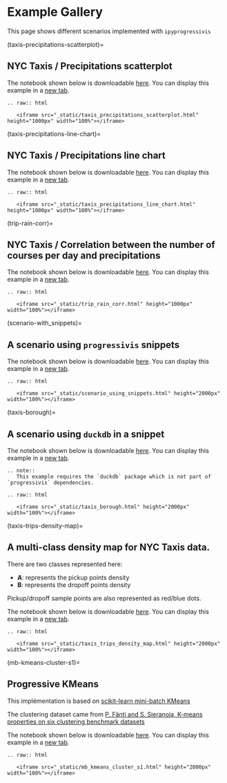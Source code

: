 # Example Gallery

This page shows different scenarios implemented with `ipyprogressivis`

(taxis-precipitations-scatterplot)=
## NYC Taxis / Precipitations  scatterplot

The notebook shown below is downloadable [here](https://github.com/progressivis/ipyprogressivis/blob/main/notebooks/taxis_precipitations_scatterplot.ipynb).
You can display this example in a <a href="_static/taxis_precipitations_scatterplot.html" target=_blank>new tab</a>.

```{eval-rst}
.. raw:: html

   <iframe src="_static/taxis_precipitations_scatterplot.html" height="1000px" width="100%"></iframe>

```

(taxis-precipitations-line-chart)=
## NYC Taxis / Precipitations  line chart

The notebook shown below is downloadable [here](https://github.com/progressivis/ipyprogressivis/blob/main/notebooks/taxis_precipitations_line_chart.ipynb).
You can display this example in a <a href="_static/taxis_precipitations_line_chart.html" target=_blank>new tab</a>.

```{eval-rst}
.. raw:: html

   <iframe src="_static/taxis_precipitations_line_chart.html" height="1000px" width="100%"></iframe>

```

(trip-rain-corr)=
## NYC Taxis / Correlation between the number of courses per day and precipitations

The notebook shown below is downloadable [here](https://github.com/progressivis/ipyprogressivis/blob/main/notebooks/trip_rain_corr.ipynb).
You can display this example in a <a href="_static/trip_rain_corr.html" target=_blank>new tab</a>.

```{eval-rst}
.. raw:: html

   <iframe src="_static/trip_rain_corr.html" height="1000px" width="100%"></iframe>

```

(scenario-with_snippets)=
## A scenario using `progressivis` snippets


The notebook shown below is downloadable [here](https://github.com/progressivis/ipyprogressivis/blob/main/notebooks/scenario_using_snippets.ipynb).
You can display this example in a <a href="_static/scenario_using_snippets.html" target=_blank>new tab</a>.

```{eval-rst}
.. raw:: html

   <iframe src="_static/scenario_using_snippets.html" height="2000px" width="100%"></iframe>

```

(taxis-borough)=
## A scenario using `duckdb` in a snippet


The notebook shown below is downloadable [here](https://github.com/progressivis/ipyprogressivis/blob/main/notebooks/taxis_borough.ipynb).
You can display this example in a <a href="_static/taxis_borough.html" target=_blank>new tab</a>.

```{eval-rst}
.. note::
   This example requires the `duckdb` package which is not part of `progressivis` dependencies.
```

```{eval-rst}
.. raw:: html

   <iframe src="_static/taxis_borough.html" height="2000px" width="100%"></iframe>

```

(taxis-trips-density-map)=

## A multi-class density map for NYC Taxis data.

There are two classes represented here:

* **A**: represents the pickup points density
* **B**: represents the dropoff points density

Pickup/dropoff sample points are also represented as red/blue dots.


The notebook shown below is downloadable [here](https://github.com/progressivis/ipyprogressivis/blob/main/notebooks/taxis_trips_density_map.ipynb).
You can display this example in a <a href="_static/taxis_trips_density_map.html" target=_blank>new tab</a>.

```{eval-rst}
.. raw:: html

   <iframe src="_static/taxis_trips_density_map.html" height="2000px" width="100%"></iframe>

```

(mb-kmeans-cluster-s1)=

## Progressive KMeans


This implémentation is based on [scikit-learn mini-batch KMeans](https://scikit-learn.org/stable/modules/clustering.html#mini-batch-kmeans)

The clustering dataset came from [P. Fänti and S. Sieranoja, K-means properties on six clustering benchmark datasets](https://cs.joensuu.fi/sipu/datasets/)

The notebook shown below is downloadable [here](https://github.com/progressivis/ipyprogressivis/blob/main/notebooks/mb_kmeans_cluster_s1.ipynb).
You can display this example in a <a href="_static/mb_kmeans_cluster_s1.html" target=_blank>new tab</a>.

```{eval-rst}
.. raw:: html

   <iframe src="_static/mb_kmeans_cluster_s1.html" height="2000px" width="100%"></iframe>

```

